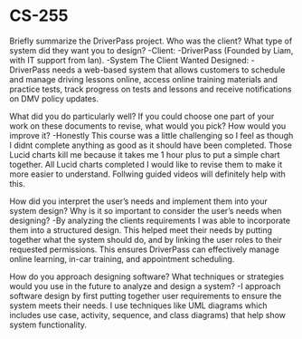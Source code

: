 # CS-255

Briefly summarize the DriverPass project. Who was the client? What type of system did they want you to design?
  -Client:
      -DriverPass (Founded by Liam, with IT support from Ian).
  -System The Client Wanted Designed:
      -DriverPass needs a web-based system that allows customers to schedule and manage driving lessons online, access online training materials and practice tests, track progress on tests and lessons and receive notifications on DMV policy updates. 

What did you do particularly well? If you could choose one part of your work on these documents to revise, what would you pick? How would you improve it?
  -Honestly This course was a little challenging so I feel as though I didnt complete anything as good as it should have been completed. Those Lucid charts kill me because it takes me 1 hour plus to put a simple chart together. All Lucid charts completed I would like to revise them to make it more easier to understand. Follwing guided videos will definitely help with this. 

How did you interpret the user’s needs and implement them into your system design? Why is it so important to consider the user’s needs when designing?
  -By analyzing the clients requirements I was able to incorporate them into a structured design. This helped meet their needs by putting together what the system should do, and by linking the user roles to their requested permissions. This ensures DriverPass can effectively manage online learning, in-car training, and appointment scheduling.

How do you approach designing software? What techniques or strategies would you use in the future to analyze and design a system?
  -I approach software design by first putting together user requirements to ensure the system meets their needs. I use techniques like UML diagrams which includes use case, activity, sequence, and class diagrams) that help show system functionality. 
  
